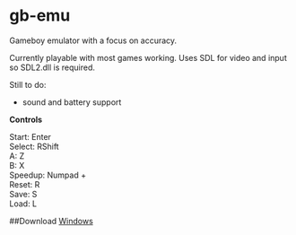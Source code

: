 # gb-emu
Gameboy emulator with a focus on accuracy.

Currently playable with most games working. Uses SDL for video and input so SDL2.dll is required.

Still to do:

* sound and battery support

**Controls**

Start: Enter  
Select: RShift  
A: Z  
B: X  
Speedup: Numpad +  
Reset: R  
Save: S  
Load: L

##Download
[Windows](http://s000.tinyupload.com/download.php?file_id=01725140414524668502&t=0172514041452466850225167)
